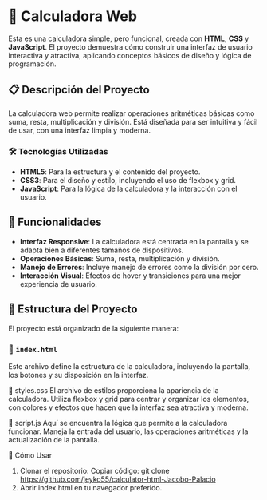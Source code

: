# 🧮 Calculadora Web

Esta es una calculadora simple, pero funcional, creada con **HTML**, **CSS** y **JavaScript**. El proyecto demuestra cómo construir una interfaz de usuario interactiva y atractiva, aplicando conceptos básicos de diseño y lógica de programación.

## 📋 Descripción del Proyecto

La calculadora web permite realizar operaciones aritméticas básicas como suma, resta, multiplicación y división. Está diseñada para ser intuitiva y fácil de usar, con una interfaz limpia y moderna.

### 🛠️ Tecnologías Utilizadas

- **HTML5**: Para la estructura y el contenido del proyecto.
- **CSS3**: Para el diseño y estilo, incluyendo el uso de flexbox y grid.
- **JavaScript**: Para la lógica de la calculadora y la interacción con el usuario.

## 🚀 Funcionalidades

- **Interfaz Responsive**: La calculadora está centrada en la pantalla y se adapta bien a diferentes tamaños de dispositivos.
- **Operaciones Básicas**: Suma, resta, multiplicación y división.
- **Manejo de Errores**: Incluye manejo de errores como la división por cero.
- **Interacción Visual**: Efectos de hover y transiciones para una mejor experiencia de usuario.

## 📂 Estructura del Proyecto

El proyecto está organizado de la siguiente manera:


### 🔖 `index.html`

Este archivo define la estructura de la calculadora, incluyendo la pantalla, los botones y su disposición en la interfaz.

🎨 styles.css
El archivo de estilos proporciona la apariencia de la calculadora. Utiliza flexbox y grid para centrar y organizar los elementos, con colores y efectos que hacen que la interfaz sea atractiva y moderna.

🧠 script.js
Aquí se encuentra la lógica que permite a la calculadora funcionar. Maneja la entrada del usuario, las operaciones aritméticas y la actualización de la pantalla.

🎯 Cómo Usar
1. Clonar el repositorio:
Copiar código: git clone https://github.com/jeyko55/calculator-html-Jacobo-Palacio
2. Abrir index.html en tu navegador preferido.